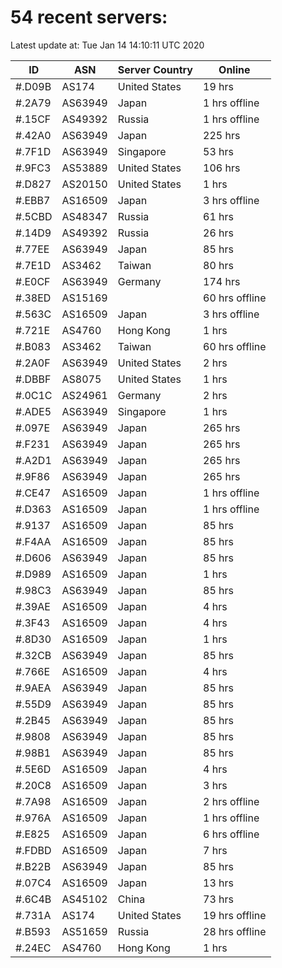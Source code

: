 # 54 recent servers:

Latest update at: Tue Jan 14 14:10:11 UTC 2020

| ID | ASN | Server Country | Online |
| -- | --- | -------------- | ------ |
| #.D09B | AS174 | United States | 19 hrs |
| #.2A79 | AS63949 | Japan | 1 hrs offline |
| #.15CF | AS49392 | Russia | 1 hrs offline |
| #.42A0 | AS63949 | Japan | 225 hrs |
| #.7F1D | AS63949 | Singapore | 53 hrs |
| #.9FC3 | AS53889 | United States | 106 hrs |
| #.D827 | AS20150 | United States | 1 hrs |
| #.EBB7 | AS16509 | Japan | 3 hrs offline |
| #.5CBD | AS48347 | Russia | 61 hrs |
| #.14D9 | AS49392 | Russia | 26 hrs |
| #.77EE | AS63949 | Japan | 85 hrs |
| #.7E1D | AS3462 | Taiwan | 80 hrs |
| #.E0CF | AS63949 | Germany | 174 hrs |
| #.38ED | AS15169 |  | 60 hrs offline |
| #.563C | AS16509 | Japan | 3 hrs offline |
| #.721E | AS4760 | Hong Kong | 1 hrs |
| #.B083 | AS3462 | Taiwan | 60 hrs offline |
| #.2A0F | AS63949 | United States | 2 hrs |
| #.DBBF | AS8075 | United States | 1 hrs |
| #.0C1C | AS24961 | Germany | 2 hrs |
| #.ADE5 | AS63949 | Singapore | 1 hrs |
| #.097E | AS63949 | Japan | 265 hrs |
| #.F231 | AS63949 | Japan | 265 hrs |
| #.A2D1 | AS63949 | Japan | 265 hrs |
| #.9F86 | AS63949 | Japan | 265 hrs |
| #.CE47 | AS16509 | Japan | 1 hrs offline |
| #.D363 | AS16509 | Japan | 1 hrs offline |
| #.9137 | AS16509 | Japan | 85 hrs |
| #.F4AA | AS16509 | Japan | 85 hrs |
| #.D606 | AS63949 | Japan | 85 hrs |
| #.D989 | AS16509 | Japan | 1 hrs |
| #.98C3 | AS63949 | Japan | 85 hrs |
| #.39AE | AS16509 | Japan | 4 hrs |
| #.3F43 | AS16509 | Japan | 4 hrs |
| #.8D30 | AS16509 | Japan | 1 hrs |
| #.32CB | AS63949 | Japan | 85 hrs |
| #.766E | AS16509 | Japan | 4 hrs |
| #.9AEA | AS63949 | Japan | 85 hrs |
| #.55D9 | AS63949 | Japan | 85 hrs |
| #.2B45 | AS63949 | Japan | 85 hrs |
| #.9808 | AS63949 | Japan | 85 hrs |
| #.98B1 | AS63949 | Japan | 85 hrs |
| #.5E6D | AS16509 | Japan | 4 hrs |
| #.20C8 | AS16509 | Japan | 3 hrs |
| #.7A98 | AS16509 | Japan | 2 hrs offline |
| #.976A | AS16509 | Japan | 1 hrs offline |
| #.E825 | AS16509 | Japan | 6 hrs offline |
| #.FDBD | AS16509 | Japan | 7 hrs |
| #.B22B | AS63949 | Japan | 85 hrs |
| #.07C4 | AS16509 | Japan | 13 hrs |
| #.6C4B | AS45102 | China | 73 hrs |
| #.731A | AS174 | United States | 19 hrs offline |
| #.B593 | AS51659 | Russia | 28 hrs offline |
| #.24EC | AS4760 | Hong Kong | 1 hrs |

